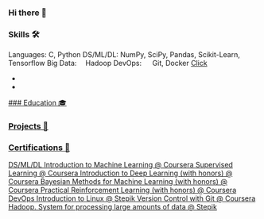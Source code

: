 ### Hi there 👋
### Skills 🛠️
Languages: C, Python
DS/ML/DL:  NumPy, SciPy, Pandas, Scikit-Learn, Tensorflow
Big Data:  Hadoop
DevOps:    Git, Docker
<a href="http:/google.com" data-href2="https://translate.google.com/">Click</a>

<ul class="yourlinks">
    <li><a href="http://www.google.com/"></li>
    <li><a href="http://www.yahoo.com/"></li>
</ul>
### Education 🎓

### Projects 🐾

### Certifications 📜
DS/ML/DL
Introduction to Machine Learning @ Coursera
Supervised Learning @ Coursera
Introduction to Deep Learning (with honors) @ Coursera
Bayesian Methods for Machine Learning (with honors) @ Coursera
Practical Reinforcement Learning (with honors) @ Coursera
DevOps
Introduction to Linux @ Stepik
Version Control with Git @ Coursera
Hadoop. System for processing large amounts of data @ Stepik

<!--
**dbadeev/dbadeev** is a ✨ _special_ ✨ repository because its `README.md` (this file) appears on your GitHub profile.

Here are some ideas to get you started:

- 🔭 I’m currently working on ...
- 🌱 I’m currently learning ...
- 👯 I’m looking to collaborate on ...
- 🤔 I’m looking for help with ...
- 💬 Ask me about ...
- 📫 How to reach me: ...
- 😄 Pronouns: ...
- ⚡ Fun fact: ...
-->
